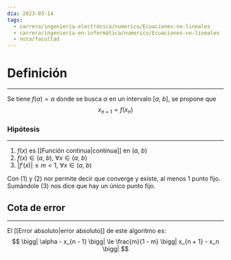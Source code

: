 ```yaml
---
dia: 2023-03-14
tags:
  - carrera/ingeniería-electrónica/numerico/Ecuaciones-no-lineales
  - carrera/ingeniería-en-informática/numerico/Ecuaciones-no-lineales
  - nota/facultad
---
```

# Definición
---
Se tiene $f(\alpha) = \alpha$ donde se busca $\alpha$ en un intervalo $[a, ~b]$, se propone que $$ x_{n + 1} = f(x_n) $$
### Hipótesis
---
1. $f(x)$ es [[Función continua|continua]] en $(a, ~ b)$
2. $f(x) \in (a, ~b)$, $\forall x \in (a, ~b)$
3. $|f'(x)| \le m < 1$, $\forall x \in (a, ~b)$

Con (1) y (2) nor permite decir que converge y existe, al menos 1 punto fijo. Sumándole (3) nos dice que hay un único punto fijo.

## Cota de error
---
El [[Error absoluto|error absoluto]] de este algoritmo es: $$ \bigg| \alpha - x_{n - 1} \bigg| \le \frac{m}{1 - m} \bigg| x_{n + 1} - x_n \bigg| $$